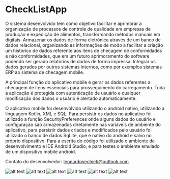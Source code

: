 # CheckListApp
O sistema desenvolvido tem como objetivo facilitar e aprimorar a organização de processos de controle de qualidade em empresas de produção e expedição de alimentos, transformando métodos manuais em digitais.
Armazenar os dados de forma eletrônica através de um banco de dados relacional, organizando as informações de modo a facilitar a criação um histórico de dados referente aos itens de checagem de conformidades e não conformidades, que em um futuro aprimoramento do software podendo ser gerado relatórios de dados de forma impressa.
Integrar os dados gerados por outros sistemas internos, como por exemplos sistemas ERP ao sistema de checagem mobile.  

A principal função do aplicativo mobile é gerar os dados referentes a checagem de itens essenciais para prosseguimento do carregamento. Toda a aplicação é protegida com autenticação de usuário e qualquer modificação dos dados o usuário é alertado automaticamente. 

O aplicativo mobile foi desenvolvido utilizando o android nativo, utilizando a linguagem Kotlin, XML e SQL. Para persistir os dados no aplicativo foi utilizado a função SecurityPreferences onde alguns dados do usuário e configuração são armazenados diretamente nas variáveis de ambiente do aplicativo, para persistir dados criados e modificados pelo usuário foi utilizado o banco de dados SqLite, que é nativo do android e salvo no próprio dispositivo. Para a escrita do código foi utilizado o ambiente de desenvolvimento e IDE Android Studio, e para testes o ambiente emulado de um dispositivo mobile android. 

Contato do desenvolvedor: leonardovechieti@outlook.com

![alt text](https://github.com/LeonardoVechieti/CheckListApp/blob/master/CheckListAppListLogin.png?raw=true)
![alt text](https://github.com/LeonardoVechieti/CheckListApp/blob/master/CheckListAppHome.png?raw=true)
![alt text](https://github.com/LeonardoVechieti/CheckListApp/blob/master/CheckListAppCreate.png?raw=true)
![alt text](https://github.com/LeonardoVechieti/CheckListApp/blob/master/CheckListAppListAll.png?raw=true)
![alt text](https://github.com/LeonardoVechieti/CheckListApp/blob/master/CheckListAppListCheck.png?raw=true)
![alt text](https://github.com/LeonardoVechieti/CheckListApp/blob/master/CheckListAppSearch.png?raw=true)
